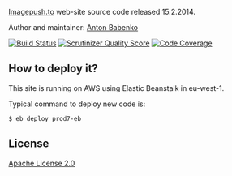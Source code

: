 [Imagepush.to](https://imagepush.to/) web-site source code released 15.2.2014.

Author and maintainer: [Anton Babenko](http://github.com/antonbabenko)

[![Build Status](https://travis-ci.org/antonbabenko/imagepush2.png?branch=master)](https://travis-ci.org/antonbabenko/imagepush2) [![Scrutinizer Quality Score](https://scrutinizer-ci.com/g/antonbabenko/imagepush2/badges/quality-score.png?s=c1491d13878f7807fbed2bc0856bb84d91f1d5af)](https://scrutinizer-ci.com/g/antonbabenko/imagepush2/) [![Code Coverage](https://scrutinizer-ci.com/g/antonbabenko/imagepush2/badges/coverage.png?s=141654b4594727048c5d0a4cf7c6064126afc136)](https://scrutinizer-ci.com/g/antonbabenko/imagepush2/)

## How to deploy it?

This site is running on AWS using Elastic Beanstalk in eu-west-1.

Typical command to deploy new code is:

```$ eb deploy prod7-eb```

## License

[Apache License 2.0](http://www.apache.org/licenses/LICENSE-2.0)
